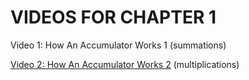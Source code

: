 #  VIDEOS FOR CHAPTER 1 

Video 1: How An Accumulator Works 1 (summations)

[Video 2: How An Accumulator Works 2](https://www.youtube.com/watch?v=Vy164SNO-8I) (multiplications)


